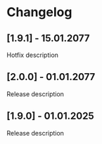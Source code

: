 # Changelog

## [1.9.1] - 15.01.2077

Hotfix description

## [2.0.0] - 01.01.2077

Release description

## [1.9.0] - 01.01.2025

Release description
